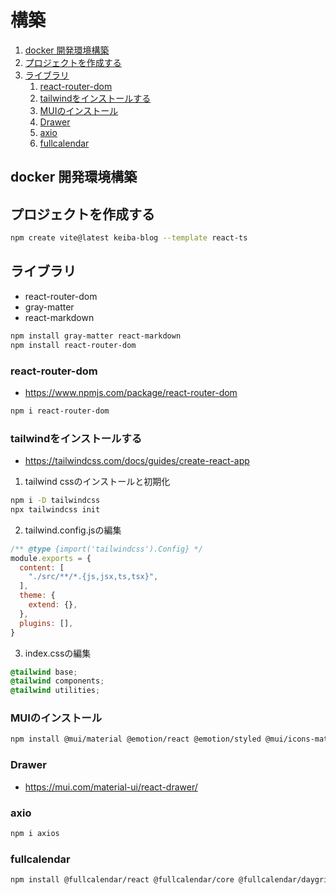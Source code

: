 # 構築
1. [docker 開発環境構築](#docker-開発環境構築)
2. [プロジェクトを作成する](#プロジェクトを作成する)
3. [ライブラリ](#ライブラリ)
   1. [react-router-dom](#react-router-dom)
   2. [tailwindをインストールする](#tailwindをインストールする)
   3. [MUIのインストール](#muiのインストール)
   4. [Drawer](#drawer)
   5. [axio](#axio)
   6. [fullcalendar](#fullcalendar)

## docker 開発環境構築



## プロジェクトを作成する

```bash
npm create vite@latest keiba-blog --template react-ts
```

## ライブラリ

* react-router-dom
* gray-matter
* react-markdown

```bash
npm install gray-matter react-markdown
npm install react-router-dom
```

### react-router-dom

* https://www.npmjs.com/package/react-router-dom

```bash
npm i react-router-dom
```

### tailwindをインストールする

* https://tailwindcss.com/docs/guides/create-react-app

1. tailwind cssのインストールと初期化

```bash
npm i -D tailwindcss
npx tailwindcss init
```

2. tailwind.config.jsの編集

```js
/** @type {import('tailwindcss').Config} */
module.exports = {
  content: [
    "./src/**/*.{js,jsx,ts,tsx}",
  ],
  theme: {
    extend: {},
  },
  plugins: [],
}
```

3. index.cssの編集

```css
@tailwind base;
@tailwind components;
@tailwind utilities;
```

### MUIのインストール

```bash
npm install @mui/material @emotion/react @emotion/styled @mui/icons-material
```

### Drawer

* https://mui.com/material-ui/react-drawer/

### axio
```bash
npm i axios
```

### fullcalendar
```bash
npm install @fullcalendar/react @fullcalendar/core @fullcalendar/daygrid
```